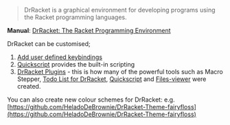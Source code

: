 > DrRacket is a graphical environment for developing programs using the Racket programming languages.

**Manual**: [DrRacket: The Racket Programming Environment](https://docs.racket-lang.org/drracket/index.html)

DrRacket can be customised;

1. [Add user defined keybindings](https://docs.racket-lang.org/drracket/Keyboard_Shortcuts.html#%28part._defining-shortcuts%29)
2. [Quickscript](https://docs.racket-lang.org/quickscript/index.html) provides the built-in scripting 
3. [DrRacket Plugins](https://docs.racket-lang.org/tools/index.html) \- this is how many of the powerful tools such as Macro Stepper, [Todo List for DrRacket](https://docs.racket-lang.org/todo-list/index.html), [Quickscript](https://docs.racket-lang.org/quickscript/index.html) and [Files-viewer](https://docs.racket-lang.org/files-viewer/index.html) were created.

You can also create new colour schemes for DrRacket: e.g. [https://github.com/HeladoDeBrownie/DrRacket-Theme-fairyfloss](https://github.com/HeladoDeBrownie/DrRacket-Theme-fairyfloss)